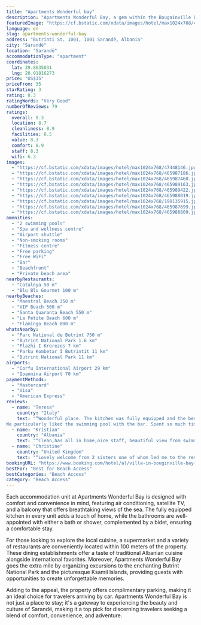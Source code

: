 ```yaml
---
title: "Apartments Wonderful bay"
description: "Apartments Wonderful Bay, a gem within the Bougainville Bay Resort in Sarandë, stands out for its prime location just a stone's throw away from its private beach area."
featuredImage: "https://cf.bstatic.com/xdata/images/hotel/max1024x768/47448146.jpg?k=0de0312f5be15052304648e2f549f3ec0c8e25eff2708de99049b8bf54bbda91&o=&hp=1"
language: en
slug: apartments-wonderful-bay
address: "Butrinti St. 1001, 1001 Sarandë, Albania"
city: "Sarandë"
location: "Sarandë"
accommodationType: "apartment"
coordinates:
  lat: 39.8635031
  lng: 20.01816273
price: "US$35"
priceFrom: 35
starRating: 3
rating: 8.3
ratingWords: "Very Good"
numberOfReviews: 79
ratings:
  overall: 8.3
  location: 8.7
  cleanliness: 8.9
  facilities: 8.5
  value: 8.3
  comfort: 8.9
  staff: 8.3
  wifi: 6.3
images:
  - "https://cf.bstatic.com/xdata/images/hotel/max1024x768/47448146.jpg?k=0de0312f5be15052304648e2f549f3ec0c8e25eff2708de99049b8bf54bbda91&o=&hp=1"
  - "https://cf.bstatic.com/xdata/images/hotel/max1024x768/465987186.jpg?k=671501a0a4b528112b64afc28e58c6b222ad021da295c6e5eabed6366a6bc372&o=&hp=1"
  - "https://cf.bstatic.com/xdata/images/hotel/max1024x768/465987460.jpg?k=359d89e04aebaeac6da4bbf19309aeaeed12c2505d1df1d9dbd0da4b83286328&o=&hp=1"
  - "https://cf.bstatic.com/xdata/images/hotel/max1024x768/465989163.jpg?k=79a0105e0884ac0f41c855fc6de4cf826337265a7c96c7b94df7dacb4c532171&o=&hp=1"
  - "https://cf.bstatic.com/xdata/images/hotel/max1024x768/465989422.jpg?k=4d09ed7e8f02eace60d41704cf18c523d703de0f5226a422ed169d0a5c00c859&o=&hp=1"
  - "https://cf.bstatic.com/xdata/images/hotel/max1024x768/465988019.jpg?k=b58490b60f664cebcff1f4fb92167fe303cfeb65f360fcf1351aa3eb1390f237&o=&hp=1"
  - "https://cf.bstatic.com/xdata/images/hotel/max1024x768/190135915.jpg?k=000344f8b8119852951fdf09fc0688f1a64e74274e8f9eace23b85528d2e970c&o=&hp=1"
  - "https://cf.bstatic.com/xdata/images/hotel/max1024x768/465987699.jpg?k=8d9712547b6112c4b06e6467d8ccae034cbfe1649fe0f571a7568e1238052130&o=&hp=1"
  - "https://cf.bstatic.com/xdata/images/hotel/max1024x768/465988809.jpg?k=73cde7b2126d141d84e36ed2d82327b63dfe385cab47e2295fd08626a0f85e12&o=&hp=1"
amenities:
  - "2 swimming pools"
  - "Spa and wellness centre"
  - "Airport shuttle"
  - "Non-smoking rooms"
  - "Fitness centre"
  - "Free parking"
  - "Free WiFi"
  - "Bar"
  - "Beachfront"
  - "Private beach area"
nearbyRestaurants:
  - "Cataleya 50 m"
  - "Blu Blu Gourmet 100 m"
nearbyBeaches:
  - "Maestral Beach 350 m"
  - "VIP Beach 500 m"
  - "Santa Quaranta Beach 550 m"
  - "La Petite Beach 600 m"
  - "Flamingo Beach 800 m"
whatsNearby:
  - "Parc National de Butrint 750 m"
  - "Butrint National Park 1.6 km"
  - "Plazhi I Krorezes 7 km"
  - "Parku Kombetar I Butrintit 11 km"
  - "Butrint National Park 11 km"
airports:
  - "Corfu International Airport 29 km"
  - "Ioannina Airport 70 km"
paymentMethods:
  - "Mastercard"
  - "Visa"
  - "American Express"
reviews:
  - name: "Teresa"
    country: "Italy"
    text: "“Wonderful place. The kitchen was fully equipped and the beds very comfortable.
We particularly liked the swimming pool with the bar. Spent so much time there and it made our holiday fantastic. Staff were nice.”"
  - name: "Kristian"
    country: "Albania"
    text: "“Clean,has all in home,nice staff, beautiful view from swimming pool,also parking place”"
  - name: "Christine"
    country: "United Kingdom"
    text: "“Lovely welcome from 2 sisters one of whom led me to the reserved underground parking slot. They were very helpful and explained lift numbers to press [there are several lifts and numerous floors and wings in the complex] The apartment was...”"
bookingURL: "https://www.booking.com/hotel/al/villa-in-bouginville-bay-resort.en-gb.html?aid=8035640"
bestFor: "Best for Beach Access"
bestCategories: "Beach Access"
category: "Beach Access"
---
```


Each accommodation unit at Apartments Wonderful Bay is designed with comfort and convenience in mind, featuring air conditioning, satellite TV, and a balcony that offers breathtaking views of the sea. The fully equipped kitchen in every unit adds a touch of home, while the bathrooms are well-appointed with either a bath or shower, complemented by a bidet, ensuring a comfortable stay.

For those looking to explore the local cuisine, a supermarket and a variety of restaurants are conveniently located within 100 meters of the property. These dining establishments offer a taste of traditional Albanian cuisine alongside international favorites. Moreover, Apartments Wonderful Bay goes the extra mile by organizing excursions to the enchanting Butrint National Park and the picturesque Ksamil Islands, providing guests with opportunities to create unforgettable memories.

Adding to the appeal, the property offers complimentary parking, making it an ideal choice for travelers arriving by car. Apartments Wonderful Bay is not just a place to stay; it's a gateway to experiencing the beauty and culture of Sarandë, making it a top pick for discerning travelers seeking a blend of comfort, convenience, and adventure.